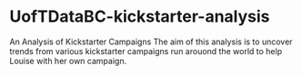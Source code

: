 # UofTDataBC-kickstarter-analysis
An Analysis of Kickstarter Campaigns
The aim of this analysis is to uncover trends from various kickstarter campaigns run arouond the world to help Louise with her own campaign.
